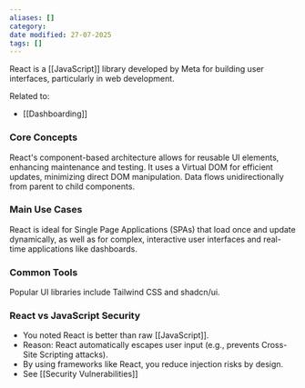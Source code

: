 ```yaml
---
aliases: []
category: 
date modified: 27-07-2025
tags: []
---
```

React is a [[JavaScript]] library developed by Meta for building user interfaces, particularly in web development.

Related to:
- [[Dashboarding]]

### Core Concepts

React's component-based architecture allows for reusable UI elements, enhancing maintenance and testing. It uses a Virtual DOM for efficient updates, minimizing direct DOM manipulation. Data flows unidirectionally from parent to child components.

### Main Use Cases

React is ideal for Single Page Applications (SPAs) that load once and update dynamically, as well as for complex, interactive user interfaces and real-time applications like dashboards.
### Common Tools

Popular UI libraries include Tailwind CSS and shadcn/ui.

### React vs JavaScript Security

- You noted React is better than raw [[JavaScript]].
- Reason: React automatically escapes user input (e.g., prevents Cross-Site Scripting attacks).
- By using frameworks like React, you reduce injection risks by design.
- See [[Security Vulnerabilities]]